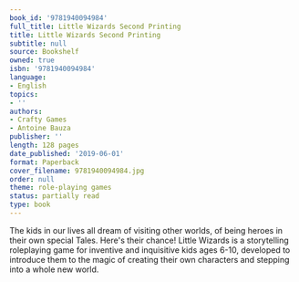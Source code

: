 ```yaml
---
book_id: '9781940094984'
full_title: Little Wizards Second Printing
title: Little Wizards Second Printing
subtitle: null
source: Bookshelf
owned: true
isbn: '9781940094984'
language:
- English
topics:
- ''
authors:
- Crafty Games
- Antoine Bauza
publisher: ''
length: 128 pages
date_published: '2019-06-01'
format: Paperback
cover_filename: 9781940094984.jpg
order: null
theme: role-playing games
status: partially read
type: book
---
```

The kids in our lives all dream of visiting other worlds, of being heroes in their own special Tales. Here's their chance! Little Wizards is a storytelling roleplaying game for inventive and inquisitive kids ages 6-10, developed to introduce them to the magic of creating their own characters and stepping into a whole new world.
